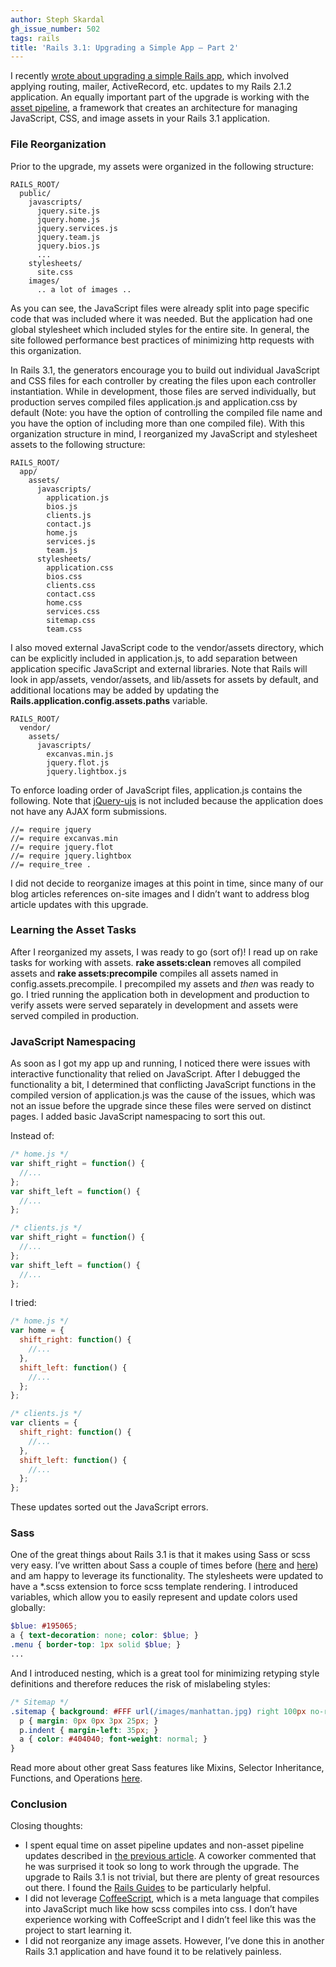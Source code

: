 ```yaml
---
author: Steph Skardal
gh_issue_number: 502
tags: rails
title: 'Rails 3.1: Upgrading a Simple App — Part 2'
---
```




I recently [wrote about upgrading a simple Rails app](/blog/2011/09/21/rails-31-upgrading-simple-app-part-1), which involved applying routing, mailer, ActiveRecord, etc. updates to my Rails 2.1.2 application. An equally important part of the upgrade is working with the [asset pipeline](http://guides.rubyonrails.org/asset_pipeline.html), a framework that creates an architecture for managing JavaScript, CSS, and image assets in your Rails 3.1 application.

### File Reorganization

Prior to the upgrade, my assets were organized in the following structure:

```nohighlight
RAILS_ROOT/
  public/
    javascripts/
      jquery.site.js
      jquery.home.js
      jquery.services.js
      jquery.team.js
      jquery.bios.js
      ...
    stylesheets/
      site.css
    images/
      .. a lot of images ..
```

As you can see, the JavaScript files were already split into page specific code that was included where it was needed. But the application had one global stylesheet which included styles for the entire site. In general, the site followed performance best practices of minimizing http requests with this organization.

In Rails 3.1, the generators encourage you to build out individual JavaScript and CSS files for each controller by creating the files upon each controller instantiation. While in development, those files are served individually, but production serves compiled files application.js and application.css by default (Note: you have the option of controlling the compiled file name and you have the option of including more than one compiled file). With this organization structure in mind, I reorganized my JavaScript and stylesheet assets to the following structure:

```nohighlight
RAILS_ROOT/
  app/
    assets/
      javascripts/
        application.js
        bios.js
        clients.js
        contact.js
        home.js
        services.js
        team.js
      stylesheets/
        application.css
        bios.css
        clients.css
        contact.css
        home.css
        services.css
        sitemap.css
        team.css
```

I also moved external JavaScript code to the vendor/assets directory, which can be explicitly included in application.js, to add separation between application specific JavaScript and external libraries. Note that Rails will look in app/assets, vendor/assets, and lib/assets for assets by default, and additional locations may be added by updating the **Rails.application.config.assets.paths** variable.

```nohighlight
RAILS_ROOT/
  vendor/
    assets/
      javascripts/
        excanvas.min.js
        jquery.flot.js
        jquery.lightbox.js
```

To enforce loading order of JavaScript files, application.js contains the following. Note that [jQuery-ujs](https://github.com/rails/jquery-ujs) is not included because the application does not have any AJAX form submissions.

```nohighlight
//= require jquery
//= require excanvas.min
//= require jquery.flot
//= require jquery.lightbox
//= require_tree .
```

I did not decide to reorganize images at this point in time, since many of our blog articles references on-site images and I didn’t want to address blog article updates with this upgrade.

### Learning the Asset Tasks

After I reorganized my assets, I was ready to go (sort of)! I read up on rake tasks for working with assets. **rake assets:clean** removes all compiled assets and **rake assets:precompile** compiles all assets named in config.assets.precompile. I precompiled my assets and *then* was ready to go. I tried running the application both in development and production to verify assets were served separately in development and assets were served compiled in production.

### JavaScript Namespacing

As soon as I got my app up and running, I noticed there were issues with interactive functionality that relied on JavaScript. After I debugged the functionality a bit, I determined that conflicting JavaScript functions in the compiled version of application.js was the cause of the issues, which was not an issue before the upgrade since these files were served on distinct pages. I added basic JavaScript namespacing to sort this out.

Instead of:

```javascript
/* home.js */
var shift_right = function() {
  //...
};
var shift_left = function() {
  //...
};

/* clients.js */
var shift_right = function() {
  //...
};
var shift_left = function() {
  //...
};
```

I tried:

```javascript
/* home.js */
var home = {
  shift_right: function() {
    //...
  },
  shift_left: function() {
    //...
  };
};

/* clients.js */
var clients = {
  shift_right: function() {
    //...
  },
  shift_left: function() {
    //...
  };
};
```

These updates sorted out the JavaScript errors.

### Sass

One of the great things about Rails 3.1 is that it makes using Sass or scss very easy. I’ve written about Sass a couple of times before ([here](/blog/2011/05/18/sass-at-railsconf-2011) and [here](/blog/2011/05/16/railsconf-2011-day-one)) and am happy to leverage its functionality. The stylesheets were updated to have a *.scss extension to force scss template rendering. I introduced variables, which allow you to easily represent and update colors used globally:

```scss
$blue: #195065;
a { text-decoration: none; color: $blue; }
.menu { border-top: 1px solid $blue; }
...
```

And I introduced nesting, which is a great tool for minimizing retyping style definitions and therefore reduces the risk of mislabeling styles:

```css
/* Sitemap */
.sitemap { background: #FFF url(/images/manhattan.jpg) right 100px no-repeat; 
  p { margin: 0px 0px 3px 25px; }
  p.indent { margin-left: 35px; }
  a { color: #404040; font-weight: normal; }
}
```

Read more about other great Sass features like Mixins, Selector Inheritance, Functions, and Operations [here](https://sass-lang.com/).

### Conclusion

Closing thoughts:

- I spent equal time on asset pipeline updates and non-asset pipeline updates described in [the previous article](/blog/2011/09/21/rails-31-upgrading-simple-app-part-1). A coworker commented that he was surprised it took so long to work through the upgrade. The upgrade to Rails 3.1 is not trivial, but there are plenty of great resources out there. I found the [Rails Guides](http://guides.rubyonrails.org/index.html) to be particularly helpful.
- I did not leverage [CoffeeScript](https://coffeescript.org/), which is a meta language that compiles into JavaScript much like how scss compiles into css. I don’t have experience working with CoffeeScript and I didn’t feel like this was the project to start learning it.
- I did not reorganize any image assets. However, I’ve done this in another Rails 3.1 application and have found it to be relatively painless.


